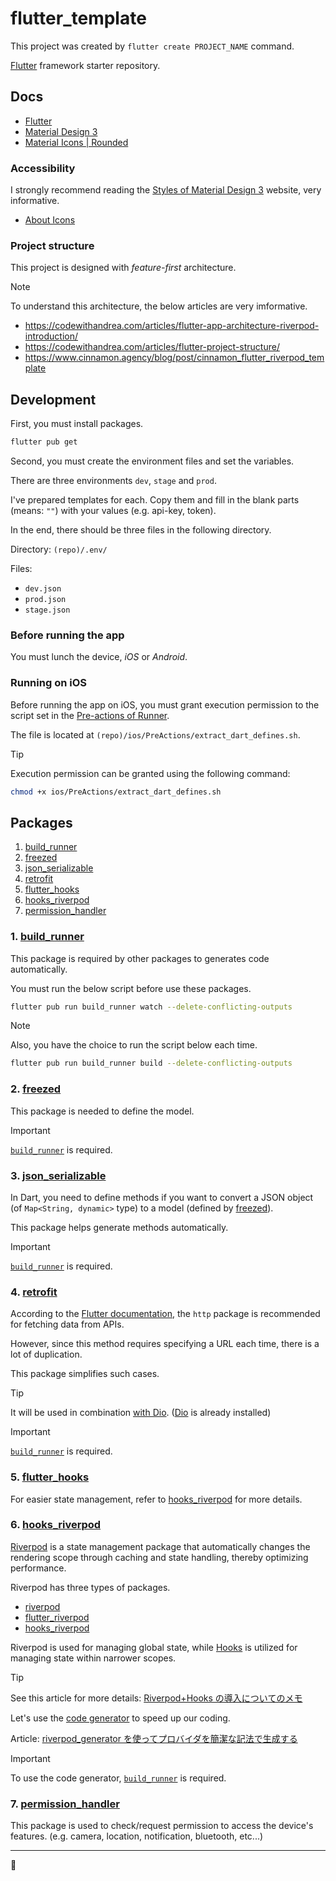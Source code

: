 # flutter_template

This project was created by `flutter create PROJECT_NAME` command.

[Flutter](https://github.com/flutter/flutter) framework starter repository.

## Docs

- [Flutter](https://docs.flutter.dev)
- [Material Design 3](https://m3.material.io/)
- [Material Icons | Rounded](https://fonts.google.com/icons?icon.style=Rounded&icon.set=Material+Icons)

### Accessibility

I strongly recommend reading the [Styles of Material Design 3](https://m3.material.io/styles) website, very informative.

- [About Icons](https://m3.material.io/styles/icons/applying-icons)

### Project structure

This project is designed with _feature-first_ architecture.

> [!NOTE]
>
> To understand this architecture, the below articles are very imformative.
>
> - https://codewithandrea.com/articles/flutter-app-architecture-riverpod-introduction/
> - https://codewithandrea.com/articles/flutter-project-structure/
> - https://www.cinnamon.agency/blog/post/cinnamon_flutter_riverpod_template

## Development

First, you must install packages.

```bash
flutter pub get
```

Second, you must create the environment files and set the variables.

There are three environments `dev`, `stage` and `prod`.

I've prepared templates for each. Copy them and fill in the blank parts (means: `""`) with your values (e.g. api-key, token).

In the end, there should be three files in the following directory.

Directory: `(repo)/.env/`

Files:

- `dev.json`
- `prod.json`
- `stage.json`

### Before running the app

You must lunch the device, _iOS_ or _Android_.

### Running on iOS

Before running the app on iOS, you must grant execution permission to the script set in the [Pre-actions of Runner](https://developer.apple.com/documentation/xcode/customizing-the-build-schemes-for-a-project).

The file is located at `(repo)/ios/PreActions/extract_dart_defines.sh`.

> [!TIP]
>
> Execution permission can be granted using the following command:
>
> ```zsh
> chmod +x ios/PreActions/extract_dart_defines.sh
> ```

## Packages

1. [build_runner](#1-build_runner)
2. [freezed](#2-freezed)
3. [json_serializable](#3-json_serializable)
4. [retrofit](#4-retrofit)
5. [flutter_hooks](#5-flutter_hooks)
6. [hooks_riverpod](#6-hooks_riverpod)
7. [permission_handler](#7-permission_handler)

### 1. [build_runner](https://pub.dev/packages/build_runner)

This package is required by other packages to generates code automatically.

You must run the below script before use these packages.

```bash
flutter pub run build_runner watch --delete-conflicting-outputs
```

> [!NOTE]
>
> Also, you have the choice to run the script below each time.
>
> ```bash
> flutter pub run build_runner build --delete-conflicting-outputs
> ```

### 2. [freezed](https://pub.dev/packages/freezed)

This package is needed to define the model.

> [!IMPORTANT]
>
> [`build_runner`](#1-build_runner) is required.

### 3. [json_serializable](https://pub.dev/packages/json_serializable)

In Dart, you need to define methods if you want to convert a JSON object (of `Map<String, dynamic>` type) to a model (defined by [freezed](#2-freezed)).

This package helps generate methods automatically.

> [!IMPORTANT]
>
> [`build_runner`](#1-build_runner) is required.

### 4. [retrofit](https://pub.dev/packages/retrofit)

According to the [Flutter documentation](https://docs.flutter.dev/cookbook/networking/fetch-data), the `http` package is recommended for fetching data from APIs.

However, since this method requires specifying a URL each time, there is a lot of duplication.

This package simplifies such cases.

> [!TIP]
>
> It will be used in combination [with Dio](https://pub.dev/packages/retrofit#define-and-generate-your-api). ([Dio](https://github.com/cfug/dio) is already installed)

> [!IMPORTANT]
>
> [`build_runner`](#1-build_runner) is required.

### 5. [flutter_hooks](https://pub.dev/packages/flutter_hooks)

For easier state management, refer to [hooks_riverpod](#6-hooks_riverpod) for more details.

### 6. [hooks_riverpod](https://pub.dev/packages/hooks_riverpod)

[Riverpod](https://riverpod.dev/docs/introduction/why_riverpod) is a state management package that automatically changes the rendering scope through caching and state handling, thereby optimizing performance.

Riverpod has three types of packages.

- [riverpod](https://pub.dev/packages/riverpod)
- [flutter_riverpod](https://pub.dev/packages/flutter_riverpod)
- [hooks_riverpod](https://pub.dev/packages/hooks_riverpod)

Riverpod is used for managing global state, while [Hooks](https://riverpod.dev/docs/concepts/about_hooks) is utilized for managing state within narrower scopes.

> [!TIP]
>
> See this article for more details: [Riverpod+Hooks の導入についてのメモ](https://zenn.dev/yudofu502/articles/3406c7dd8b4382)

Let's use the [code generator](https://riverpod.dev/docs/concepts/about_code_generation) to speed up our coding.

Article: [riverpod_generator を使ってプロバイダを簡潔な記法で生成する](https://zenn.dev/riscait/books/flutter-riverpod-practical-introduction/viewer/riverpod-generator)

> [!IMPORTANT]
>
> To use the code generator, [`build_runner`](#1-build_runner) is required.

### 7. [permission_handler](https://pub.dev/packages/permission_handler)

This package is used to check/request permission to access the device's features. (e.g. camera, location, notification, bluetooth, etc...)

---

🐢
